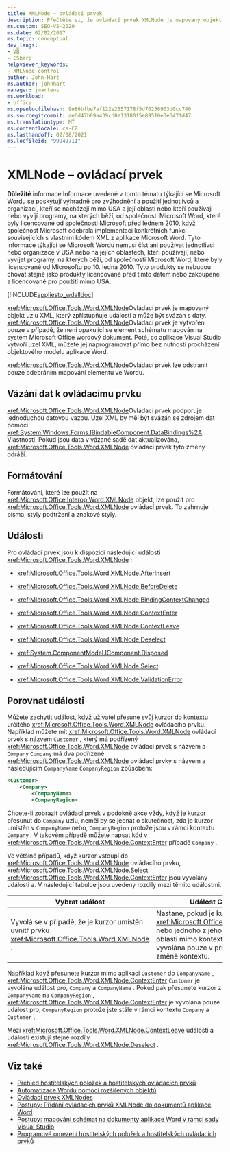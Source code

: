 ```yaml
---
title: XMLNode – ovládací prvek
description: Přečtěte si, že ovládací prvek XMLNode je mapovaný objekt uzlu XML, který zpřístupňuje události a může být svázán s daty.
ms.custom: SEO-VS-2020
ms.date: 02/02/2017
ms.topic: conceptual
dev_langs:
- VB
- CSharp
helpviewer_keywords:
- XMLNode control
author: John-Hart
ms.author: johnhart
manager: jmartens
ms.workload:
- office
ms.openlocfilehash: 9e86bfbe7af122e2557178f5d70256903d0cc740
ms.sourcegitcommit: ae6d47b09a439cd0e13180f5e89510e3e347fd47
ms.translationtype: MT
ms.contentlocale: cs-CZ
ms.lasthandoff: 02/08/2021
ms.locfileid: "99949711"
---
```

# <a name="xmlnode-control"></a>XMLNode – ovládací prvek
  **Důležité** informace Informace uvedené v tomto tématu týkající se Microsoft Wordu se poskytují výhradně pro zvýhodnění a použití jednotlivců a organizací, kteří se nacházejí mimo USA a její oblasti nebo kteří používají nebo vyvíjí programy, na kterých běží, od společnosti Microsoft Word, které byly licencované od společnosti Microsoft před lednem 2010, když společnost Microsoft odebrala implementaci konkrétních funkcí souvisejících s vlastním kódem XML z aplikace Microsoft Word. Tyto informace týkající se Microsoft Wordu nemusí číst ani používat jednotlivci nebo organizace v USA nebo na jejích oblastech, kteří používají, nebo vyvíjet programy, na kterých běží, od společnosti Microsoft Word, které byly licencované od Microsoftu po 10. ledna 2010. Tyto produkty se nebudou chovat stejně jako produkty licencované před tímto datem nebo zakoupené a licencované pro použití mimo USA.

 [!INCLUDE[appliesto_wdalldoc](../vsto/includes/appliesto-wdalldoc-md.md)]

 <xref:Microsoft.Office.Tools.Word.XMLNode>Ovládací prvek je mapovaný objekt uzlu XML, který zpřístupňuje události a může být svázán s daty. <xref:Microsoft.Office.Tools.Word.XMLNode>Ovládací prvek je vytvořen pouze v případě, že není opakující se element schématu mapován na systém Microsoft Office wordový dokument. Poté, co aplikace Visual Studio vytvoří uzel XML, můžete jej naprogramovat přímo bez nutnosti procházení objektového modelu aplikace Word.

 <xref:Microsoft.Office.Tools.Word.XMLNode>Ovládací prvek lze odstranit pouze odebráním mapování elementu ve Wordu.

## <a name="bind-data-to-the-control"></a>Vázání dat k ovládacímu prvku
 <xref:Microsoft.Office.Tools.Word.XMLNode>Ovládací prvek podporuje jednoduchou datovou vazbu. Uzel XML by měl být svázán se zdrojem dat pomocí <xref:System.Windows.Forms.IBindableComponent.DataBindings%2A> Vlastnosti. Pokud jsou data v vázané sadě dat aktualizována, <xref:Microsoft.Office.Tools.Word.XMLNode> ovládací prvek tyto změny odráží.

## <a name="formatting"></a>Formátování
 Formátování, které lze použít na <xref:Microsoft.Office.Interop.Word.XMLNode> objekt, lze použít pro <xref:Microsoft.Office.Tools.Word.XMLNode> ovládací prvek. To zahrnuje písma, styly podtržení a znakové styly.

## <a name="events"></a>Události
 Pro ovládací prvek jsou k dispozici následující události <xref:Microsoft.Office.Tools.Word.XMLNode> :

- <xref:Microsoft.Office.Tools.Word.XMLNode.AfterInsert>

- <xref:Microsoft.Office.Tools.Word.XMLNode.BeforeDelete>

- <xref:Microsoft.Office.Tools.Word.XMLNode.BindingContextChanged>

- <xref:Microsoft.Office.Tools.Word.XMLNode.ContextEnter>

- <xref:Microsoft.Office.Tools.Word.XMLNode.ContextLeave>

- <xref:Microsoft.Office.Tools.Word.XMLNode.Deselect>

- <xref:System.ComponentModel.IComponent.Disposed>

- <xref:Microsoft.Office.Tools.Word.XMLNode.Select>

- <xref:Microsoft.Office.Tools.Word.XMLNode.ValidationError>

## <a name="compare-events"></a>Porovnat události
 Můžete zachytit událost, když uživatel přesune svůj kurzor do kontextu určitého <xref:Microsoft.Office.Tools.Word.XMLNode> ovládacího prvku. Například můžete mít <xref:Microsoft.Office.Tools.Word.XMLNode> ovládací prvek s názvem `Customer` , který má podřízený <xref:Microsoft.Office.Tools.Word.XMLNode> ovládací prvek s názvem a `Company` `Company` má dva podřízené <xref:Microsoft.Office.Tools.Word.XMLNode> ovládací prvky s názvem a následujícím `CompanyName` `CompanyRegion` způsobem:

```xml
<Customer>
    <Company>
        <CompanyName>
        <CompanyRegion>
```

 Chcete-li zobrazit ovládací prvek v podokně akce vždy, když je kurzor přesunut do `Company` uzlu, neměl by se jednat o skutečnost, zda je kurzor umístěn v `CompanyName` nebo, `CompanyRegion` protože jsou v rámci kontextu `Company` . V takovém případě můžete napsat kód v <xref:Microsoft.Office.Tools.Word.XMLNode.ContextEnter> případě `Company` .

 Ve většině případů, když kurzor vstoupí do <xref:Microsoft.Office.Tools.Word.XMLNode> ovládacího prvku, <xref:Microsoft.Office.Tools.Word.XMLNode.Select> <xref:Microsoft.Office.Tools.Word.XMLNode.ContextEnter> jsou vyvolány události a. V následující tabulce jsou uvedeny rozdíly mezi těmito událostmi.

|Vybrat událost|Událost ContextEnter|
|------------------|------------------------|
|Vyvolá se v případě, že je kurzor umístěn uvnitř prvku <xref:Microsoft.Office.Tools.Word.XMLNode> .|Nastane, pokud je kurzor umístěn uvnitř <xref:Microsoft.Office.Tools.Word.XMLNode> nebo jednoho z jeho podřízených uzlů z oblasti mimo kontext uzlu. Jinými slovy, je vyvolána pouze v případě, že dojde ke změně kontextu.|

 Například když přesunete kurzor mimo aplikaci `Customer` do `CompanyName` , <xref:Microsoft.Office.Tools.Word.XMLNode.ContextEnter> `Customer` je vyvolána událost pro, `Company` a `CompanyName` . Pokud pak přesunete kurzor z `CompanyName` na `CompanyRegion` , <xref:Microsoft.Office.Tools.Word.XMLNode.ContextEnter> je vyvolána pouze událost pro, `CompanyRegion` protože jste stále v rámci kontextu `Company` a `Customer` .

 Mezi <xref:Microsoft.Office.Tools.Word.XMLNode.ContextLeave> událostí a událostí existují stejné rozdíly <xref:Microsoft.Office.Tools.Word.XMLNode.Deselect> .

## <a name="see-also"></a>Viz také
- [Přehled hostitelských položek a hostitelských ovládacích prvků](../vsto/host-items-and-host-controls-overview.md)
- [Automatizace Wordu pomocí rozšířených objektů](../vsto/automating-word-by-using-extended-objects.md)
- [Ovládací prvek XMLNodes](../vsto/xmlnodes-control.md)
- [Postupy: Přidání ovládacích prvků XMLNode do dokumentů aplikace Word](../vsto/how-to-add-xmlnode-controls-to-word-documents.md)
- [Postupy: mapování schémat na dokumenty aplikace Word v rámci sady Visual Studio](../vsto/how-to-map-schemas-to-word-documents-inside-visual-studio.md)
- [Programové omezení hostitelských položek a hostitelských ovládacích prvků](../vsto/programmatic-limitations-of-host-items-and-host-controls.md)
